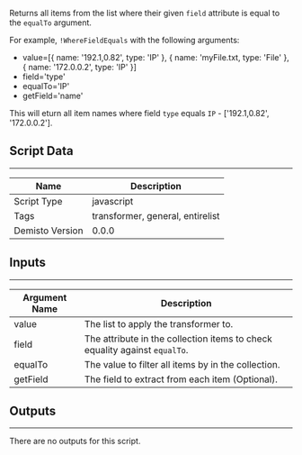 Returns all items from the list where their given `field` attribute is equal to the `equalTo` argument.

For example, `!WhereFieldEquals` with the following arguments:
 - value=[{ name: '192.1,0.82', type: 'IP' }, {  name: 'myFile.txt, type: 'File'  }, { name: '172.0.0.2', type: 'IP' }]
 - field='type'
 - equalTo='IP'
 - getField='name' 

This will eturn all item names where field `type` equals `IP` - ['192.1,0.82', '172.0.0.2'].

## Script Data
---

| **Name** | **Description** |
| --- | --- |
| Script Type | javascript |
| Tags | transformer, general, entirelist |
| Demisto Version | 0.0.0 |

## Inputs
---

| **Argument Name** | **Description** |
| --- | --- |
| value | The list to apply the transformer to. |
| field | The attribute in the collection items to check equality against `equalTo`. |
| equalTo | The value to filter all items by in the collection. |
| getField | The field to extract from each item (Optional). |

## Outputs
---
There are no outputs for this script.
